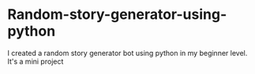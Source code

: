 # Random-story-generator-using-python
I created a random story generator bot using python in my beginner level. It's a mini project
